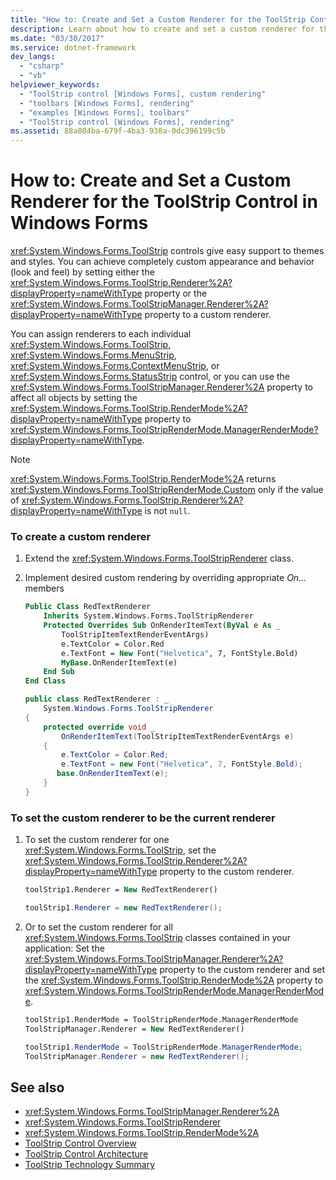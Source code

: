 ```yaml
---
title: "How to: Create and Set a Custom Renderer for the ToolStrip Control"
description: Learn about how to create and set a custom renderer for the ToolStrip control in Windows Forms.
ms.date: "03/30/2017"
ms.service: dotnet-framework
dev_langs: 
  - "csharp"
  - "vb"
helpviewer_keywords: 
  - "ToolStrip control [Windows Forms], custom rendering"
  - "toolbars [Windows Forms], rendering"
  - "examples [Windows Forms], toolbars"
  - "ToolStrip control [Windows Forms], rendering"
ms.assetid: 88a804ba-679f-4ba3-938a-0dc396199c5b
---
```

# How to: Create and Set a Custom Renderer for the ToolStrip Control in Windows Forms

<xref:System.Windows.Forms.ToolStrip> controls give easy support to themes and styles. You can achieve completely custom appearance and behavior (look and feel) by setting either the <xref:System.Windows.Forms.ToolStrip.Renderer%2A?displayProperty=nameWithType> property or the <xref:System.Windows.Forms.ToolStripManager.Renderer%2A?displayProperty=nameWithType> property to a custom renderer.

You can assign renderers to each individual <xref:System.Windows.Forms.ToolStrip>, <xref:System.Windows.Forms.MenuStrip>, <xref:System.Windows.Forms.ContextMenuStrip>, or <xref:System.Windows.Forms.StatusStrip> control, or you can use the <xref:System.Windows.Forms.ToolStripManager.Renderer%2A> property to affect all objects by setting the <xref:System.Windows.Forms.ToolStrip.RenderMode%2A?displayProperty=nameWithType> property to <xref:System.Windows.Forms.ToolStripRenderMode.ManagerRenderMode?displayProperty=nameWithType>.

> [!NOTE]
> <xref:System.Windows.Forms.ToolStrip.RenderMode%2A> returns <xref:System.Windows.Forms.ToolStripRenderMode.Custom> only if the value of <xref:System.Windows.Forms.ToolStrip.Renderer%2A?displayProperty=nameWithType> is not `null`.

### To create a custom renderer

1. Extend the <xref:System.Windows.Forms.ToolStripRenderer> class.

2. Implement desired custom rendering by overriding appropriate *On…* members

    ```vb
    Public Class RedTextRenderer
        Inherits System.Windows.Forms.ToolStripRenderer
        Protected Overrides Sub OnRenderItemText(ByVal e As _
            ToolStripItemTextRenderEventArgs)
            e.TextColor = Color.Red
            e.TextFont = New Font("Helvetica", 7, FontStyle.Bold)
            MyBase.OnRenderItemText(e)
        End Sub
    End Class
    ```

    ```csharp
    public class RedTextRenderer : _
        System.Windows.Forms.ToolStripRenderer
    {
        protected override void _
            OnRenderItemText(ToolStripItemTextRenderEventArgs e)
        {
            e.TextColor = Color.Red;
            e.TextFont = new Font("Helvetica", 7, FontStyle.Bold);
           base.OnRenderItemText(e);
        }
    }
    ```

### To set the custom renderer to be the current renderer

1. To set the custom renderer for one <xref:System.Windows.Forms.ToolStrip>, set the <xref:System.Windows.Forms.ToolStrip.Renderer%2A?displayProperty=nameWithType> property to the custom renderer.

    ```vb
    toolStrip1.Renderer = New RedTextRenderer()
    ```

    ```csharp
    toolStrip1.Renderer = new RedTextRenderer();
    ```

2. Or to set the custom renderer for all <xref:System.Windows.Forms.ToolStrip> classes contained in your application: Set the <xref:System.Windows.Forms.ToolStripManager.Renderer%2A?displayProperty=nameWithType> property to the custom renderer and set the <xref:System.Windows.Forms.ToolStrip.RenderMode%2A> property to <xref:System.Windows.Forms.ToolStripRenderMode.ManagerRenderMode>.

    ```vb
    toolStrip1.RenderMode = ToolStripRenderMode.ManagerRenderMode
    ToolStripManager.Renderer = New RedTextRenderer()
    ```

    ```csharp
    toolStrip1.RenderMode = ToolStripRenderMode.ManagerRenderMode;
    ToolStripManager.Renderer = new RedTextRenderer();
    ```

## See also

- <xref:System.Windows.Forms.ToolStripManager.Renderer%2A>
- <xref:System.Windows.Forms.ToolStripRenderer>
- <xref:System.Windows.Forms.ToolStrip.RenderMode%2A>
- [ToolStrip Control Overview](toolstrip-control-overview-windows-forms.md)
- [ToolStrip Control Architecture](toolstrip-control-architecture.md)
- [ToolStrip Technology Summary](toolstrip-technology-summary.md)

